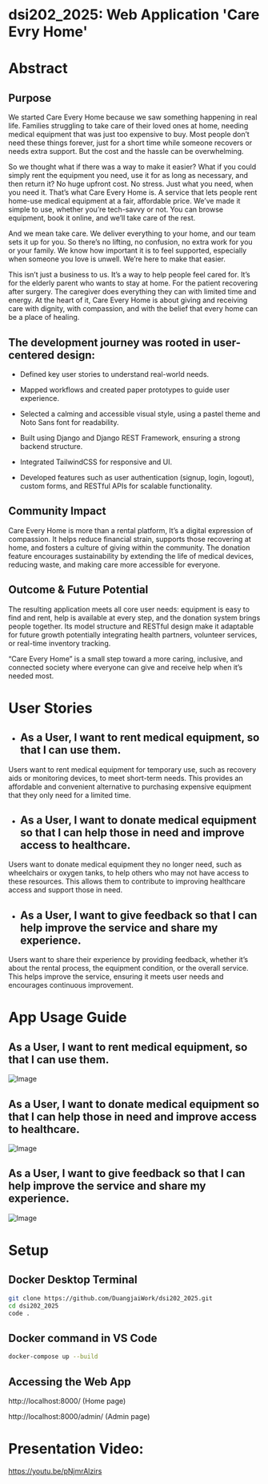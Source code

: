 # dsi202_2025: Web Application 'Care Evry Home'
# Abstract
## Purpose
We started Care Every Home because we saw something happening in real life. Families struggling to take care of their loved ones at home, needing medical equipment that was just too expensive to buy. Most people don’t need these things forever, just for a short time while someone recovers or needs extra support. But the cost and the hassle can be overwhelming.

So we thought what if there was a way to make it easier? What if you could simply rent the equipment you need, use it for as long as necessary, and then return it? No huge upfront cost. No stress. Just what you need, when you need it. That’s what Care Every Home is. A service that lets people rent home-use medical equipment at a fair, affordable price. We’ve made it simple to use, whether you’re tech-savvy or not. You can browse equipment, book it online, and we’ll take care of the rest. 

And we mean take care. We deliver everything to your home, and our team sets it up for you. So there’s no lifting, no confusion, no extra work for you or your family. We know how important it is to feel supported, especially when someone you love is unwell. We’re here to make that easier.

This isn’t just a business to us. It’s a way to help people feel cared for. It’s for the elderly parent who wants to stay at home. For the patient recovering after surgery. The caregiver does everything they can with limited time and energy. At the heart of it, Care Every Home is about giving and receiving care with dignity, with compassion, and with the belief that every home can be a place of healing.

## The development journey was rooted in user-centered design:

- Defined key user stories to understand real-world needs.

- Mapped workflows and created paper prototypes to guide user experience.

- Selected a calming and accessible visual style, using a pastel theme and Noto Sans font for readability.

- Built using Django and Django REST Framework, ensuring a strong backend structure.

- Integrated TailwindCSS for responsive and UI.

- Developed features such as user authentication (signup, login, logout), custom forms, and RESTful APIs for scalable functionality.

## Community Impact
Care Every Home is more than a rental platform, It’s a digital expression of compassion. It helps reduce financial strain, supports those recovering at home, and fosters a culture of giving within the community. The donation feature encourages sustainability by extending the life of medical devices, reducing waste, and making care more accessible for everyone.

## Outcome & Future Potential
The resulting application meets all core user needs: equipment is easy to find and rent, help is available at every step, and the donation system brings people together. Its model structure and RESTful design make it adaptable for future growth potentially integrating health partners, volunteer services, or real-time inventory tracking.

“Care Every Home” is a small step toward a more caring, inclusive, and connected society where everyone can give and receive help when it’s needed most.

# User Stories
- ## As a User, I want to rent medical equipment, so that I can use them.
Users want to rent medical equipment for temporary use, such as recovery aids or monitoring devices, to meet short-term needs. This provides an affordable and convenient alternative to purchasing expensive equipment that they only need for a limited time.
- ## As a User, I want to donate medical equipment so that I can help those in need and improve access to healthcare.
Users want to donate medical equipment they no longer need, such as wheelchairs or oxygen tanks, to help others who may not have access to these resources. This allows them to contribute to improving healthcare access and support those in need.
- ## As a User, I want to give feedback so that I can help improve the service and share my experience.
Users want to share their experience by providing feedback, whether it’s about the rental process, the equipment condition, or the overall service. This helps improve the service, ensuring it meets user needs and encourages continuous improvement.

# App Usage Guide
## As a User, I want to rent medical equipment, so that I can use them.
![Image](https://github.com/user-attachments/assets/1e8c1430-a6f1-4c6e-b748-fae925e63bc3)
## As a User, I want to donate medical equipment so that I can help those in need and improve access to healthcare.
![Image](https://github.com/user-attachments/assets/bf0b1d0e-cc50-416e-b28c-2ece83ec9a0f)
## As a User, I want to give feedback so that I can help improve the service and share my experience.
![Image](https://github.com/user-attachments/assets/7fba875d-3192-444e-b830-420ce594c4f1)

# Setup
## Docker Desktop Terminal
```bash
git clone https://github.com/DuangjaiWork/dsi202_2025.git
cd dsi202_2025
code .
```
## Docker command in VS Code
```bash
docker-compose up --build
```
## Accessing the Web App
http://localhost:8000/ (Home page)

http://localhost:8000/admin/ (Admin page)

# Presentation Video:
https://youtu.be/pNjmrAlzirs
